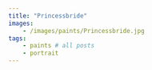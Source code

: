 ```yaml
---
title: "Princessbride"
images: 
    - /images/paints/Princessbride.jpg
tags:
    - paints # all posts
    - portrait
---
```

